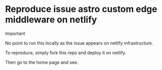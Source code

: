 # Reproduce issue astro custom edge middleware on netlify

> [!IMPORTANT]  
> No point to run this locally as the issue appears on netlify infrastructure.

To reproduce, simply fork this repo and deploy it on netlify.

Then go to the home page and see.
